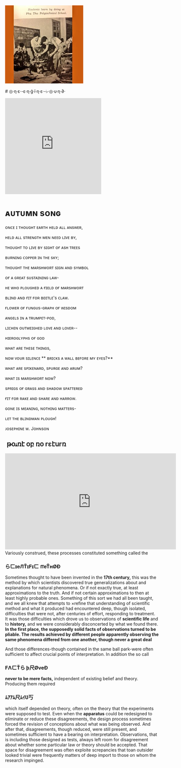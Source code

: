 
![](/assets/1481227909330.jpg)

# ◎·η·ε·-ε·η·ģ·ї·η·ε·-♭·◎·υ·η·∂·
<iframe width="315" height="315" src="https://www.youtube.com/embed/4JO5YmwOoDg" frameborder="0" allowfullscreen></iframe>





# ᴀᴜᴛᴜᴍɴ sᴏɴɢ

ᴏɴᴄᴇ ɪ ᴛʜᴏᴜɢʜᴛ ᴇᴀʀᴛʜ ʜᴇʟᴅ ᴀʟʟ ᴀɴsᴡᴇʀ,

ʜᴇʟᴅ ᴀʟʟ sᴛʀᴇɴɢᴛʜ ᴍᴇɴ ɴᴇᴇᴅ ʟɪᴠᴇ ʙʏ,

ᴛʜᴏᴜɢʜᴛ ᴛᴏ ʟɪᴠᴇ ʙʏ sɪɢʜᴛ ᴏғ ᴀsʜ ᴛʀᴇᴇs

ʙᴜʀɴɪɴɢ ᴄᴏᴘᴘᴇʀ ɪɴ ᴛʜᴇ sᴋʏ;

ᴛʜᴏᴜɢʜᴛ ᴛʜᴇ ᴍᴀʀsʜᴡᴏʀᴛ sɪɢɴ ᴀɴᴅ sʏᴍʙᴏʟ

ᴏғ ᴀ ɢʀᴇᴀᴛ sᴜsᴛᴀɪɴɪɴɢ ʟᴀᴡ-

ʜᴇ ᴡʜᴏ ᴘʟᴏᴜɢʜᴇᴅ ᴀ ғɪᴇʟᴅ ᴏғ ᴍᴀʀsʜᴡᴏʀᴛ

ʙʟɪɴᴅ ᴀɴᴅ ғɪᴛ ғᴏʀ ʙᴇᴇᴛʟᴇ's ᴄʟᴀᴡ.

ғʟᴏᴡᴇʀ ᴏғ ғᴜɴɢᴜs-ɢʀᴀᴘʜ ᴏғ ᴡɪsᴅᴏᴍ

ᴀɴɢᴇʟs ɪɴ ᴀ ᴛʀᴜᴍᴘᴇᴛ-ᴘᴏᴅ,

ʟɪᴄʜᴇɴ ᴏᴜᴛᴡᴇɪɢʜᴇᴅ ʟᴏᴠᴇ ᴀɴᴅ ʟᴏᴠᴇʀ--

ʜɪᴇʀᴏɢʟʏᴘʜs ᴏғ ɢᴏᴅ

ᴡʜᴀᴛ ᴀʀᴇ ᴛʜᴇsᴇ ᴛʜɪɴɢs,

ɴᴏᴡ ᴠᴏᴜʀ sɪʟᴇɴᴄᴇ
**
ʙʀɪᴄᴋs ᴀ ᴡᴀʟʟ ʙᴇғᴏʀᴇ ᴍʏ ᴇʏᴇs?**

ᴡʜᴀᴛ ᴀʀᴇ sᴘɪᴋᴇɴᴀʀᴅ, sᴘᴜʀɢᴇ ᴀɴᴅ ᴀʀᴜᴍ?

ᴡʜᴀᴛ ɪs ᴍᴀʀsʜᴡᴏʀᴛ ɴᴏᴡ?

sᴘʀɪɢs ᴏғ ɢʀᴀss ᴀɴᴅ sʜᴀᴅᴏᴡ sᴘᴀᴛᴛᴇʀᴇᴅ

ғɪᴛ ғᴏʀ ʀᴀᴋᴇ ᴀɴᴅ sʜᴀʀᴇ ᴀɴᴅ ʜᴀʀʀᴏᴡ.

ɢᴏɴᴇ ɪs ᴍᴇᴀɴɪɴɢ, ɴᴏᴛʜɪɴɢ ᴍᴀᴛᴛᴇʀs-

ʟᴇᴛ ᴛʜᴇ ʙʟɪɴᴅᴍᴀɴ ᴘʟᴏᴜɢʜ!

ᴊᴏsᴇᴘʜɪɴᴇ ᴡ. Jᴏʜɴsᴏɴ


##  թօﻨռէ օբ ռօ гεէսгռ 
<iframe width="560" height="315" src="https://www.youtube.com/embed/z6LpSDVefQQ" frameborder="0" allowfullscreen></iframe>
Variously construed, these processes constituted something called the

### らㄈɪeЛŤɪFɪㄈ ௱eŤнØÐ 
  Sometimes thought to have been invented in the **17th century,** this was the method by which scientists discovered true generalizations about and explanations for natural phenomena. Or if not exactly true, at least approximations to the truth. And if not certain approximations to then at least highly probable ones. 
  Something of this sort we had all been taught, and we all knew that attempts to ×refine that understanding of scientific method and what it produced had encountered deep, though isolated, difficulties that were not, after centuries of effort, responding to treatment. It was those difficulties which drove us to observations of **scientific life** and to **history,** and we were considerably disconcerted by what we found there.
 **In the first place, the supposedly solid facts of observations turned to be pliable. The results achieved by different people apparently observing the same phenomena differed from one another, though never a great deal**
   
  And those differences-though contained in the same ball park-were often sufficient to affect crucial points of interpretation. In addition the so call 
### FΛㄈŤら þ尺ØveÐ
  **never to be mere facts,** independent
    of existing belief and theory. Producing them required 
### ﾑｱｱﾑ尺ﾑｲƲ丂  
which itself depended on theory, 
often on the theory that the experiments
were supposed to test. Even when the
 **apparatus** could be redesigned to eliminate or reduce these disagreements, the design process sometimes forced the revision of conceptions about what was being observed.
  And after that, disagreements, though reduced, were still present, and sometimes sufficient to have a bearing on interpretation. Observations, that is including those designed as tests, always left room for disagreement about whether some particular law or theory should be accepted. That space for disagreement was often exploite screpancies that toan outsider looked trivial were frequently matters of deep import to those on whom the research impinged.
  

